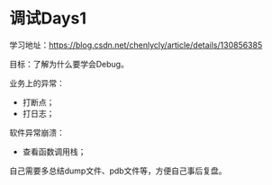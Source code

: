 # 调试Days1

学习地址：https://blog.csdn.net/chenlycly/article/details/130856385

目标：了解为什么要学会Debug。



业务上的异常：

+ 打断点；
+ 打日志；



软件异常崩溃：

+ 查看函数调用栈；



自己需要多总结dump文件、pdb文件等，方便自己事后复盘。